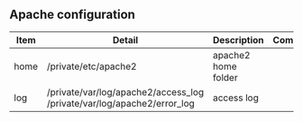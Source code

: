 
## Apache configuration

Item | Detail | Description | Comment
--- | --- | --- | --- |
home | /private/etc/apache2 | apache2 home folder |
log | /private/var/log/apache2/access_log /private/var/log/apache2/error_log | access log |


